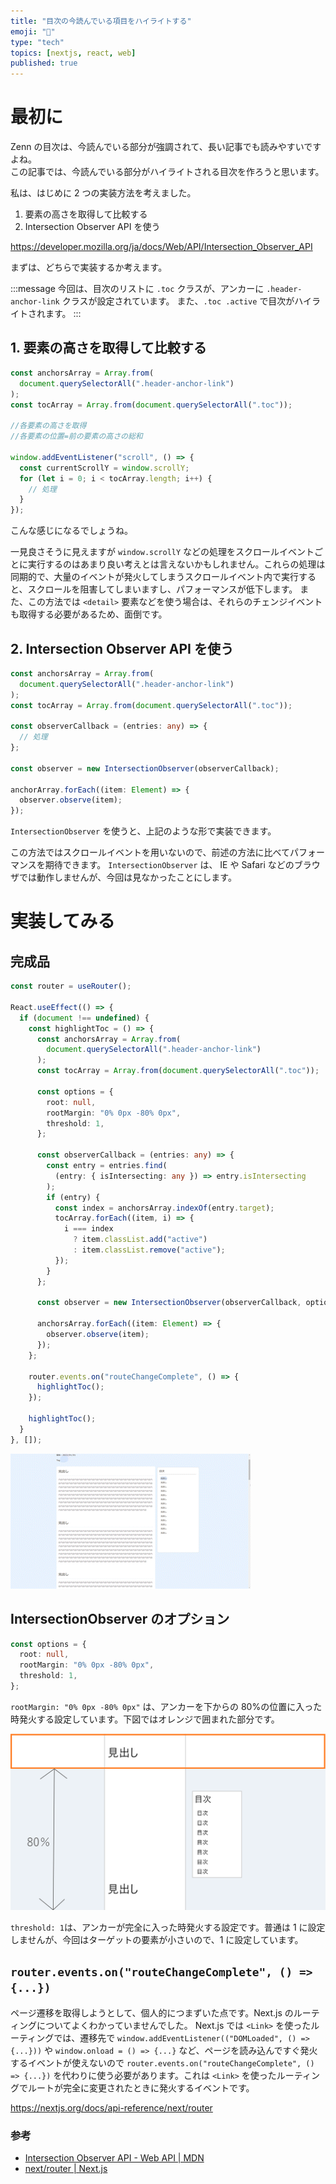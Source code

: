 ```yaml
---
title: "目次の今読んでいる項目をハイライトする"
emoji: "👀"
type: "tech"
topics: [nextjs, react, web]
published: true
---
```


# 最初に

Zenn の目次は、今読んでいる部分が強調されて、長い記事でも読みやすいですよね。  
この記事では、今読んでいる部分がハイライトされる目次を作ろうと思います。

私は、はじめに 2 つの実装方法を考えました。

1. 要素の高さを取得して比較する
2. Intersection Observer API を使う

https://developer.mozilla.org/ja/docs/Web/API/Intersection_Observer_API

まずは、どちらで実装するか考えます。

:::message
今回は、目次のリストに `.toc` クラスが、アンカーに `.header-anchor-link` クラスが設定されています。
また、`.toc .active` で目次がハイライトされます。
:::

## 1. 要素の高さを取得して比較する

```typescript
const anchorsArray = Array.from(
  document.querySelectorAll(".header-anchor-link")
);
const tocArray = Array.from(document.querySelectorAll(".toc"));

//各要素の高さを取得
//各要素の位置=前の要素の高さの総和

window.addEventListener("scroll", () => {
  const currentScrollY = window.scrollY;
  for (let i = 0; i < tocArray.length; i++) {
    // 処理
  }
});
```

こんな感じになるでしょうね。

一見良さそうに見えますが `window.scrollY` などの処理をスクロールイベントごとに実行するのはあまり良い考えとは言えないかもしれません。これらの処理は同期的で、大量のイベントが発火してしまうスクロールイベント内で実行すると、スクロールを阻害してしまいますし、パフォーマンスが低下します。
また、この方法では `<detail>` 要素などを使う場合は、それらのチェンジイベントも取得する必要があるため、面倒です。

## 2. Intersection Observer API を使う

```typescript
const anchorsArray = Array.from(
  document.querySelectorAll(".header-anchor-link")
);
const tocArray = Array.from(document.querySelectorAll(".toc"));

const observerCallback = (entries: any) => {
  // 処理
};

const observer = new IntersectionObserver(observerCallback);

anchorArray.forEach((item: Element) => {
  observer.observe(item);
});
```

`IntersectionObserver` を使うと、上記のような形で実装できます。

この方法ではスクロールイベントを用いないので、前述の方法に比べてパフォーマンスを期待できます。
`IntersectionObserver` は、 IE や Safari などのブラウザでは動作しませんが、今回は見なかったことにします。

# 実装してみる

## 完成品

```typescript
const router = useRouter();

React.useEffect(() => {
  if (document !== undefined) {
    const highlightToc = () => {
      const anchorsArray = Array.from(
        document.querySelectorAll(".header-anchor-link")
      );
      const tocArray = Array.from(document.querySelectorAll(".toc"));

      const options = {
        root: null,
        rootMargin: "0% 0px -80% 0px",
        threshold: 1,
      };

      const observerCallback = (entries: any) => {
        const entry = entries.find(
          (entry: { isIntersecting: any }) => entry.isIntersecting
        );
        if (entry) {
          const index = anchorsArray.indexOf(entry.target);
          tocArray.forEach((item, i) => {
            i === index
              ? item.classList.add("active")
              : item.classList.remove("active");
          });
        }
      };

      const observer = new IntersectionObserver(observerCallback, options);

      anchorsArray.forEach((item: Element) => {
        observer.observe(item);
      });
    };

    router.events.on("routeChangeComplete", () => {
      highlightToc();
    });

    highlightToc();
  }
}, []);
```

![](/images/highlight-the-toc/result.gif)

## IntersectionObserver のオプション

```typescript
const options = {
  root: null,
  rootMargin: "0% 0px -80% 0px",
  threshold: 1,
};
```

`rootMargin: "0% 0px -80% 0px"` は、アンカーを下からの 80%の位置に入った時発火する設定しています。下図ではオレンジで囲まれた部分です。

![](/images/highlight-the-toc/eventArea.png)

`threshold: 1`は、アンカーが完全に入った時発火する設定です。普通は 1 に設定しませんが、今回はターゲットの要素が小さいので、1 に設定しています。

## `router.events.on("routeChangeComplete", () => {...})`

ページ遷移を取得しようとして、個人的につまずいた点です。Next.js のルーティングについてよくわかっていませんでした。
Next.js では `<Link>` を使ったルーティングでは、遷移先で `window.addEventListener(("DOMLoaded", () => {...}))` や `window.onload = () => {...}` など、ページを読み込んですぐ発火するイベントが使えないので `router.events.on("routeChangeComplete", () => {...})` を代わりに使う必要があります。これは `<Link>` を使ったルーティングでルートが完全に変更されたときに発火するイベントです。

https://nextjs.org/docs/api-reference/next/router

### 参考

- [Intersection Observer API - Web API | MDN](https://developer.mozilla.org/ja/docs/Web/API/Intersection_Observer_API)
- [next/router | Next.js](https://nextjs.org/docs/api-reference/next/router)
